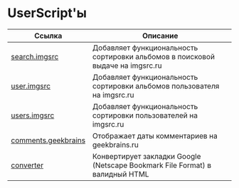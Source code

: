 # UserScript'ы

| Ссылка                                                                                                                            | Описание                                                                       |
| --------------------------------------------------------------------------------------------------------------------------------- | ------------------------------------------------------------------------------ |
| [search.imgsrc](https://github.com/MihailStar/userscripts/blob/master/search.imgsrc.user/search.imgsrc.user.js)                   | Добавляет функциональность сортировки альбомов в поисковой выдаче на imgsrc.ru |
| [user.imgsrc](https://github.com/MihailStar/userscripts/blob/master/user.imgsrc.user/user.imgsrc.user.js)                         | Добавляет функциональность сортировки альбомов пользователя на imgsrc.ru       |
| [users.imgsrc](https://github.com/mihailstar/userscripts/blob/master/users.imgsrc.user/users.imgsrc.user.js)                      | Добавляет функциональность сортировки пользователей на imgsrc.ru               |
| [comments.geekbrains](https://github.com/MihailStar/userscripts/blob/master/comments.geekbrains.user/comments.geekbrains.user.js) | Отображает даты комментариев на geekbrains.ru                                  |
| [converter](https://github.com/MihailStar/userscripts/blob/master/converter/converter.js)                                         | Конвертирует закладки Google (Netscape Bookmark File Format) в валидный HTML   |
